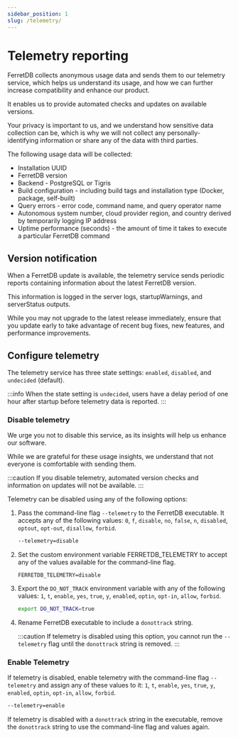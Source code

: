 ```yaml
---
sidebar_position: 1
slug: /telemetry/
---
```


# Telemetry reporting

FerretDB collects anonymous usage data and sends them to our telemetry service, which helps us understand its usage, and how we can further increase compatibility and enhance our product.

It enables us to provide automated checks and updates on available versions.

Your privacy is important to us, and we understand how sensitive data collection can be, which is why we will not collect any personally-identifying information or share any of the data with third parties.

The following usage data will be collected:

* Installation UUID
* FerretDB version
* Backend - PostgreSQL or Tigris
* Build configuration - including build tags and installation type (Docker, package, self-built)
* Query errors - error code, command name, and query operator name
* Autonomous system number, cloud provider region, and country derived by temporarily logging IP address
* Uptime performance (seconds) - the amount of time it takes to execute a particular FerretDB command

## Version notification

When a FerretDB update is available, the telemetry service sends periodic reports containing information about the latest FerretDB version.

This information is logged in the server logs, startupWarnings, and serverStatus outputs.

While you may not upgrade to the latest release immediately, ensure that you update early to take advantage of recent bug fixes, new features, and performance improvements.

## Configure telemetry

The telemetry service has three state settings: `enabled`, `disabled`, and `undecided` (default).

:::info
When the state setting is `undecided`, users have a delay period of one hour after startup before telemetry data is reported.
:::

### Disable telemetry

We urge you not to disable this service, as its insights will help us enhance our software.

While we are grateful for these usage insights, we understand that not everyone is comfortable with sending them.

:::caution
If you disable telemetry, automated version checks and information on updates will not be available.
:::

Telemetry can be disabled using any of the following options:

1. Pass the command-line flag `--telemetry` to the FerretDB executable.
It accepts any of the following values: `0`, `f`, `disable`, `no`, `false`, `n`, `disabled`, `optout`, `opt-out`, `disallow`, `forbid`.

   ```sh
   --telemetry=disable
   ```

2. Set the custom environment variable FERRETDB_TELEMETRY to accept any of the values available for the command-line flag.

   ```text
   FERRETDB_TELEMETRY=disable
   ```

3. Export the `DO_NOT_TRACK` environment variable with any of the following values: `1`, `t`, `enable`, `yes`, `true`, `y`, `enabled`, `optin`, `opt-in`, `allow`, `forbid`.

   ```sh
   export DO_NOT_TRACK=true
   ```

4. Rename FerretDB executable to include a `donottrack` string.

   :::caution
   If telemetry is disabled using this option, you cannot run the `--telemetry` flag until the `donottrack` string is removed.
   :::

### Enable Telemetry

If telemetry is disabled, enable telemetry with the command-line flag `--telemetry` and assign any of these values to it: `1`, `t`, `enable`, `yes`, `true`, `y`, `enabled`, `optin`, `opt-in`, `allow`, `forbid`.

```sh
--telemetry=enable
```

If telemetry is disabled with a `donottrack` string in the executable, remove the `donottrack` string to use the command-line flag and values again.
